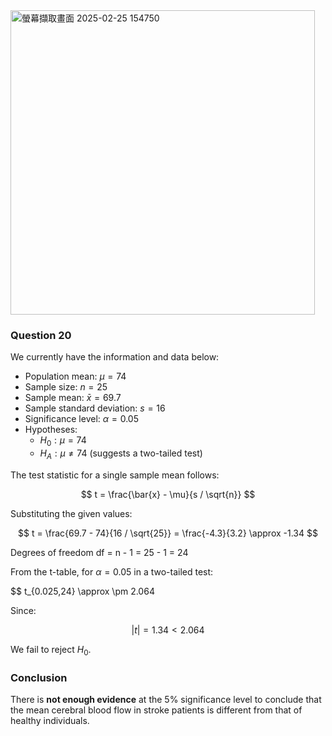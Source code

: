 <img width="487" alt="螢幕擷取畫面 2025-02-25 154750" src="https://github.com/user-attachments/assets/e7c9b28f-0173-479d-96a3-134900348f76" />

### Question 20
We currently have the information and data below:
- Population mean: $\mu = 74$
- Sample size: $n = 25$
- Sample mean: $\bar{x} = 69.7$
- Sample standard deviation: $s = 16$
- Significance level: $\alpha = 0.05$
- Hypotheses:
  - $H_0 : \mu = 74$
  - $H_A : \mu \neq 74$ (suggests a two-tailed test)

The test statistic for a single sample mean follows:

$$
t = \frac{\bar{x} - \mu}{s / \sqrt{n}}
$$

Substituting the given values:

$$
t = \frac{69.7 - 74}{16 / \sqrt{25}} = \frac{-4.3}{3.2} \approx -1.34
$$

Degrees of freedom df = n - 1 = 25 - 1 = 24

From the t-table, for $\alpha = 0.05$ in a two-tailed test:

$$
t_{0.025,24} \approx \pm 2.064

Since:

$$|t| = 1.34 < 2.064$$

We fail to reject $H_0$.

### Conclusion
There is **not enough evidence** at the 5% significance level to conclude that the mean cerebral blood flow in stroke patients is different from that of healthy individuals.
